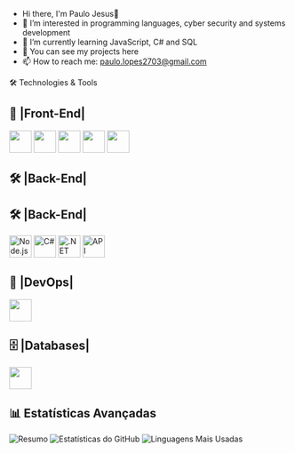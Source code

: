 - Hi there, I'm Paulo Jesus👋
- 👀 I’m interested in programming languages, cyber security and systems development
- 🌱 I’m currently learning JavaScript, C# and SQL
- 💞️ You can see my projects here
- 📫 How to reach me: paulo.lopes2703@gmail.com

🛠️ Technologies & Tools

## 🎨 |Front-End|

<p>
  <img src="https://camo.githubusercontent.com/ebe0d1c7160f3845c251ae204ba90b58c8106a0a0e31abc61405c7359e00ca38/68747470733a2f2f63646e2e6a7364656c6976722e6e65742f67682f64657669636f6e732f64657669636f6e406c61746573742f69636f6e732f68746d6c352f68746d6c352d6f726967696e616c2e737667" width="40" height="40"/>
  <img src="https://camo.githubusercontent.com/693dc250d1c982bee56e759187ec3612558051fc57b8ea31146d6138871357aa/68747470733a2f2f63646e2e6a7364656c6976722e6e65742f67682f64657669636f6e732f64657669636f6e406c61746573742f69636f6e732f637373332f637373332d6f726967696e616c2e737667" width="40" height="40"/>
  <img src="https://camo.githubusercontent.com/9e8b3af8a098a645ed25b96b0cf1912032b0bd7bb20b843213b8b5325ee75d24/68747470733a2f2f63646e2e6a7364656c6976722e6e65742f67682f64657669636f6e732f64657669636f6e406c61746573742f69636f6e732f6a6176617363726970742f6a6176617363726970742d6f726967696e616c2e737667" width="40" height="40"/>
  <img src="https://camo.githubusercontent.com/f99a2a0a1155e5f2b7276ee8533a602c2b34e59e8d03c44c48fc4442660e9752/68747470733a2f2f63646e2e6a7364656c6976722e6e65742f67682f64657669636f6e732f64657669636f6e406c61746573742f69636f6e732f747970657363726970742f747970657363726970742d6f726967696e616c2e737667" width="40" height="40"/>
  <img src="https://camo.githubusercontent.com/e6fea164cfe9373591d8b46fd2abd05c3d74f3f400adf9b5946a47fc3eac4e13/68747470733a2f2f63646e2e6a7364656c6976722e6e65742f67682f64657669636f6e732f64657669636f6e406c61746573742f69636f6e732f72656163742f72656163742d6f726967696e616c2e737667" width="40" height="40"/>
</p>


## 🛠 |Back-End|

## 🛠 |Back-End|

<p>
  <img src="https://cdn-icons-png.flaticon.com/512/919/919825.png" width="40" height="40" alt="Node.js"/>
  <img src="https://cdn-icons-png.flaticon.com/512/6132/6132221.png" width="40" height="40" alt="C#"/>
  <img src="https://cdn-icons-png.flaticon.com/512/5968/5968321.png" width="40" height="40" alt=".NET"/>
  <img src="https://cdn-icons-png.flaticon.com/512/1487/1487341.png" width="40" height="40" alt="API"/>
</p>



## 🚀 |DevOps|

<img src="https://camo.githubusercontent.com/a422588398b164985160882354c9955831952a26c48971f11467406836961446/68747470733a2f2f63646e2e6a7364656c6976722e6e65742f67682f64657669636f6e732f64657669636f6e406c61746573742f69636f6e732f646f636b65722f646f636b65722d6f726967696e616c2e737667" width="40" height="40"/>

## 🗄 |Databases|

<img src="https://camo.githubusercontent.com/15949688536f980175b9f93933c16a695123d2402283a00a430678d462002237/68747470733a2f2f63646e2e6a7364656c6976722e6e65742f67682f64657669636f6e732f64657669636f6e406c61746573742f69636f6e732f73716c2d7365727665722f73716c2d7365727665722d6f726967696e616c2e737667" width="40" height="40"/>



## 📊 Estatísticas Avançadas

![Resumo](https://github-profile-summary-cards.vercel.app/api/cards/profile-details?username=lopessszzz&theme=github_dark)
![Estatísticas do GitHub](https://github-readme-stats.vercel.app/api?username=lopessszzz&show_icons=true&theme=github_dark&count_private=true)
![Linguagens Mais Usadas](https://github-readme-stats.vercel.app/api/top-langs/?username=lopessszzz&layout=compact&theme=github_dark)





<!---
Lopessszzz/Lopessszzz is a ✨ special ✨ repository because its `README.md` (this file) appears on your GitHub profile.
You can click the Preview link to take a look at your changes.
--->
